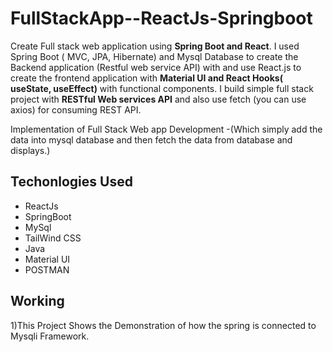 # FullStackApp--ReactJs-Springboot
Create Full stack web application using **Spring Boot and React**. I used Spring Boot ( MVC, JPA, Hibernate) and Mysql Database to create the Backend application (Restful web service API) with and use React.js to create the frontend application with **Material UI and React Hooks( useState, useEffect)** with functional components. I build simple full stack project with **RESTful Web services API** and also use fetch (you can use axios) for consuming REST API.

Implementation of Full Stack Web app Development -(Which simply add the data into mysql database and then fetch the data from database and displays.)

## Techonlogies Used
- ReactJs
- SpringBoot
- MySql
- TailWind CSS
- Java
- Material UI
- POSTMAN




## Working
1)This Project Shows the Demonstration of how the spring is connected to Mysqli Framework.



